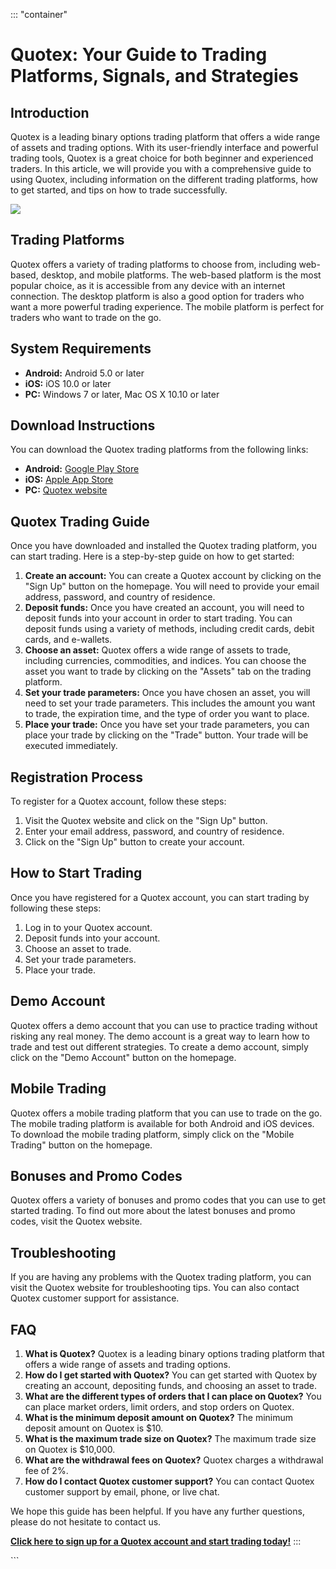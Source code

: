 ::: \"container\"
# Quotex: Your Guide to Trading Platforms, Signals, and Strategies

## Introduction

Quotex is a leading binary options trading platform that offers a wide
range of assets and trading options. With its user-friendly interface
and powerful trading tools, Quotex is a great choice for both beginner
and experienced traders. In this article, we will provide you with a
comprehensive guide to using Quotex, including information on the
different trading platforms, how to get started, and tips on how to
trade successfully.

[![](https://static.quotex.io/files/8_en/300_250.jpg)](https://traff.sbs/brokerqxsignupf)

## Trading Platforms

Quotex offers a variety of trading platforms to choose from, including
web-based, desktop, and mobile platforms. The web-based platform is the
most popular choice, as it is accessible from any device with an
internet connection. The desktop platform is also a good option for
traders who want a more powerful trading experience. The mobile platform
is perfect for traders who want to trade on the go.

## System Requirements

-   **Android:** Android 5.0 or later
-   **iOS:** iOS 10.0 or later
-   **PC:** Windows 7 or later, Mac OS X 10.10 or later

## Download Instructions

You can download the Quotex trading platforms from the following links:

-   **Android:** [Google Play
    Store](\%22https://play.google.com/store/apps/details?id=com.quotex.trader\%22)
-   **iOS:** [Apple App
    Store](\%22https://apps.apple.com/us/app/quotex-trading-platform/id1506584044\%22)
-   **PC:** [Quotex
    website](\%22https://quotex.io/en/trading-platform\%22)

## Quotex Trading Guide

Once you have downloaded and installed the Quotex trading platform, you
can start trading. Here is a step-by-step guide on how to get started:

1.  **Create an account:** You can create a Quotex account by clicking
    on the "Sign Up" button on the homepage. You will need to
    provide your email address, password, and country of residence.
2.  **Deposit funds:** Once you have created an account, you will need
    to deposit funds into your account in order to start trading. You
    can deposit funds using a variety of methods, including credit
    cards, debit cards, and e-wallets.
3.  **Choose an asset:** Quotex offers a wide range of assets to trade,
    including currencies, commodities, and indices. You can choose the
    asset you want to trade by clicking on the "Assets" tab on the
    trading platform.
4.  **Set your trade parameters:** Once you have chosen an asset, you
    will need to set your trade parameters. This includes the amount you
    want to trade, the expiration time, and the type of order you want
    to place.
5.  **Place your trade:** Once you have set your trade parameters, you
    can place your trade by clicking on the "Trade" button. Your
    trade will be executed immediately.

## Registration Process

To register for a Quotex account, follow these steps:

1.  Visit the Quotex website and click on the "Sign Up" button.
2.  Enter your email address, password, and country of residence.
3.  Click on the "Sign Up" button to create your account.

## How to Start Trading

Once you have registered for a Quotex account, you can start trading by
following these steps:

1.  Log in to your Quotex account.
2.  Deposit funds into your account.
3.  Choose an asset to trade.
4.  Set your trade parameters.
5.  Place your trade.

## Demo Account

Quotex offers a demo account that you can use to practice trading
without risking any real money. The demo account is a great way to learn
how to trade and test out different strategies. To create a demo
account, simply click on the "Demo Account" button on the
homepage.

## Mobile Trading

Quotex offers a mobile trading platform that you can use to trade on the
go. The mobile trading platform is available for both Android and iOS
devices. To download the mobile trading platform, simply click on the
"Mobile Trading" button on the homepage.

## Bonuses and Promo Codes

Quotex offers a variety of bonuses and promo codes that you can use to
get started trading. To find out more about the latest bonuses and promo
codes, visit the Quotex website.

## Troubleshooting

If you are having any problems with the Quotex trading platform, you can
visit the Quotex website for troubleshooting tips. You can also contact
Quotex customer support for assistance.

## FAQ

1.  **What is Quotex?** Quotex is a leading binary options trading
    platform that offers a wide range of assets and trading options.
2.  **How do I get started with Quotex?** You can get started with
    Quotex by creating an account, depositing funds, and choosing an
    asset to trade.
3.  **What are the different types of orders that I can place on
    Quotex?** You can place market orders, limit orders, and stop orders
    on Quotex.
4.  **What is the minimum deposit amount on Quotex?** The minimum
    deposit amount on Quotex is \$10.
5.  **What is the maximum trade size on Quotex?** The maximum trade size
    on Quotex is \$10,000.
6.  **What are the withdrawal fees on Quotex?** Quotex charges a
    withdrawal fee of 2%.
7.  **How do I contact Quotex customer support?** You can contact Quotex
    customer support by email, phone, or live chat.

We hope this guide has been helpful. If you have any further questions,
please do not hesitate to contact us.

**[Click here to sign up for a Quotex account and start trading
today!](\%22https://traff.sbs/brokerqxsignup.use\%22)**
:::

\`\`\`

